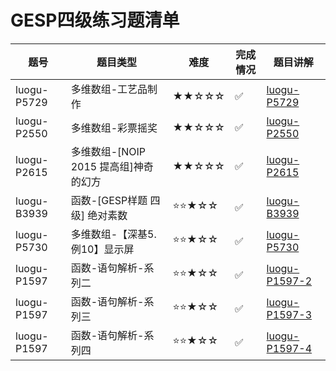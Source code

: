 # GESP四级练习题清单

| 题号 | 题目类型 | 难度 | 完成情况 | 题目讲解 |
|------|----------|------|----------|----------|
| luogu-P5729| 多维数组-工艺品制作| ★★☆☆☆ | ✅ |[luogu-P5729](https://www.coderli.com/gesp-4-luogu-p5729/)|
| luogu-P2550| 多维数组-彩票摇奖| ★★☆☆☆ | ✅ |[luogu-P2550](https://www.coderli.com/gesp-4-luogu-p2550/)|
| luogu-P2615| 多维数组-[NOIP 2015 提高组]神奇的幻方| ★★☆☆☆ | ✅ |[luogu-P2615](https://www.coderli.com/gesp-4-luogu-p2615/)|
| luogu-B3939| 函数-[GESP样题 四级] 绝对素数| ⭐⭐★☆☆ | ✅ |[luogu-B3939](https://www.coderli.com/gesp-4-luogu-b3939/)|
| luogu-P5730| 多维数组-【深基5.例10】显示屏| ⭐⭐★☆☆ | ✅ |[luogu-P5730](https://www.coderli.com/gesp-4-luogu-p5730/)|
| luogu-P1597| 函数-语句解析-系列二| ⭐⭐★☆☆ | ✅ |[luogu-P1597-2](https://www.coderli.com/gesp-4-luogu-p1597-2/)|
| luogu-P1597| 函数-语句解析-系列三| ⭐⭐★☆☆ | ✅ |[luogu-P1597-3](https://www.coderli.com/gesp-4-luogu-p1597-3/)|
| luogu-P1597| 函数-语句解析-系列四| ⭐⭐★☆☆ | ✅ |[luogu-P1597-4](https://www.coderli.com/gesp-4-luogu-p1597-4/)|